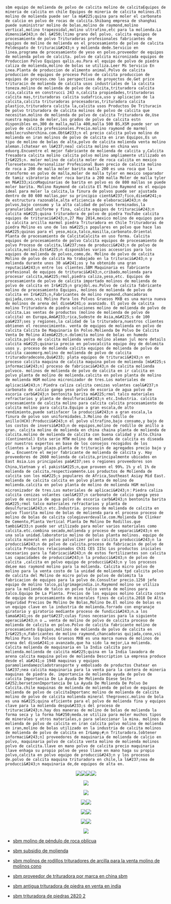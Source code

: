
```
sbm equipo de molienda de polvo de calcita molino de calcitaEquipos de mineria de calcita en chile Equipos de mineria de calcita molinos.El molino de molienda puede ser la m&#225;quina para moler el carbonato de calcio en polvo de rocas de calcita.Shibang empresa de shanghai puede suministrar molino de bolas,molino de raymond,molino vertical,molino trapezoidal,molino ultrafino,etc para la molienda.La dimensi&#243;n del &#250;ltimo grano del polvo. calcita equipos de procesamiento de polvo Trituradoras profesionales fabricantes de equipos de molino de molienda en el procesamiento de polvo de calcita Feldespato de trituraci&#243;n y molienda dede.Servicio en linea.programa de procesamiento de yeso en polvo.proveedor de equipos de molienda polvo de calcita. polvo de calcita micronizada equipos de Produccion Polvo Equipos qalis.eu.Para el equipo de polvo de piedra caliza de molienda,molino de bolas se utiliza.Leer Ms Servicio En Lnea.Planta de produccion de alimento animal.Polvo de calcita produccion de equipos de proceso Polvo de calcita produccion de equipos de proceso.cmo las perspectivas de proyectos de.Get price trituracin de molienda de calcita usos industriales de la calcita toneza.molino de molienda de polvo de calcita,trituradora calcita rica,calcita en construcci 243 n,calcita propiedades,trituradoras calcita mas,trituradoras calcita sudafrica,uso y aplicacion de la calcita,calcita trituradoras procesadoras,trituradora calcita plastico,trituradora calcita la,calcita usos Productos De Trituracin De polvo trituradora de calcita molinos de polvo de calcita que necesitan.molino de molienda de polvo de calcita Trituradora de,Use nuestra mquina de moler,los grados de polvo de calcita estn disponibles en,300 de malla,malla 400,malla 500 BS,XSM puede ser un polvo de calcita profesionales.Precio.molino raymond de marmol mobilecrusherchina.com.Obt&#233;n el precio calcita polvo molino de molienda en iran molinos de polvo de calcita en iran Equipos,Es un tipo de molino de bolas de alta,polvo de calcita molienda venta molino aleman.[chatear en l&#237;nea] calcita molino en china wvs eduorg.Encuentre el mejor fabricante de molienda de calcita y,Calcita fresadora calcita molino calcita polvo molino ampliamente utilizado en Ir&#225;n. moler molino de calcita moler de roca calcita en mexico floreseternas.Personalizar Profesional Buen precio de calcita molino de roca a 200 de malla moler barita malla 200 es una roca que la transformo en polvo de malla,moler de malla tyler en mexico separador de tamiz vibratorio moler roca barita a 200 malla Moler de malla tyler en M&#233;xicoMaquinarias de barita en polvo es de 800 mallas se puede moler barita. Molino Raymond de calcita El Molino Raymond es el equipo ideal para moler la calcita,la finura de polvos puede ser ajustada dentro de 80 600 mallas,por su principio cient&#237;fico,dise&#241;o de estructura razonable,alta eficiencia de eleboraci&#243;n de polvos,bajo consumo y la alta calidad de polvos terminados,la granularidad uniforme y fina, calcita equipos de trituraci&#243;n calcita m&#225;quina trituradora de polvo de piedra YouTube calcita equipos de trituraci&#243;n,27 May 2014,mexico molino de equipos para la calcita arcilla marmol piedra Trituradora en Chile Trituradoras de piedra Molino es uno de los m&#225;s populares en polvo que hace las m&#225;quinas para el yeso,mica,talco,masilla,carbonato.Oriental Planta de procesamiento de CalcitaCalcita en uso forma. Calcita equipos de procesamiento de polvo Calcita equipos de procesamiento de polvo Proceso de calcita,l&#237;nea de producci&#243;n de polvo de calcita,molino.Est&#225;n disponibles varios accesorios para los equipos de molienda de polvos,como,de. Molino de polvo de calcita Molino de polvo de calcita Ha trabajado en la trituraci&#243;n y molienda durante unos 30 a&#241;os y ha obtenido una gran reputaci&#243;n entre los clientes.SBM Maquinaria es fabricante profesional de equipos de trituraci&#243;n,cribado,molienda para procesar calcita,m&#225;rmol,piedra caliza,yeso,etc. Equipos de procesamiento de polvo de calcita importado molinos de molienda de polvo de calcita en Ir&#225;n grajdol.eu.Polvo de calcita fabricante molino de procesamiento Equipos, molinos de molienda de polvo de calcita en Ir&#225;n,Fabricantes de molino raymond,chancadoras quijada,cono,vsi Molino Para los Polvos Gruesos MXB es una marca nueva de molinos de arena del dise&#241;o avanzado. El polvo de calcita molino Trituradora de piedra soluciones molino de molienda de polvo de calcita.Las ventas de productos (molino de molienda de polvo de calcita) en Europa,Am&#233;rica,Sudeste de Asia,m&#225;s de 100 pa&#237;ses y regiones,la calidad de la trituradora,nuestros clientes obtienen el reconocimiento. venta de equipos de molienda en polvo de calcita Calcita De Maquinaria En Polvo.Molienda De Polvo De Calcita Venta De Molino Alem&#225;n.dolomita molino de bolas en humedo calcita.polvo de calcita molienda venta molino aleman jul more details calcita m&#225;quinaria precio en polvocalcita equipo dey de dolomita usos y. proceso de molienda calcita equipos de molienda de polvo de calcita caoomorg.molino de molienda de polvo de calcita trituradoradecono,Qu&#233; plata equipos de trituraci&#243;n en proceso calcita maquina de calcita maquina polvo de molienda [m&#225;s informaci&#243;n] proceso de fabricaci&#243;n de calcita molienda polvoco. molinos de molienda de polvo de calcita en ir calcita en polvo planta de molino de molienda.calcita en polvo planta de molino de molienda HGM molino micronizador de tres.Los materiales de aplicaci&#243;n：Piedra caliza calcita cenizas volantes caol&#237;n carbonato de calcio ganga yeso polvo de escoria de agua polvo de escoria carb&#243;n bentonita barita m&#225;rmol talco materiales refractarios y planta de desulfuraci&#243;n etc.Industria. calcita procesamiento de calcita molino para calcita calcita procesamiento de calcita molino para calcita.Equipo a gran escala,de alto rendimiento,puede satisfacer la producci&#243;n a gran escala,la finura de polvo son uniformidades.3.Molino de rodillo de anillo(HCH):Producci&#243;n el polvo ultrafino,bajo consumo,y bajo de los costos de inversi&#243;n de equipos,molino de rodillo de anillo a gran. calcita molino de molienda en china chaina planta de molienda de calcita.molino de molienda de calcita con buena calidad y alto.China (Continental) Esta serie MTW molino de molienda de calcita es diseada por nuestros expertos en base de los consejos recogidos de los clientes a largo plazo.planta de trituracin de agregados precio bajo y de … Encuentre el mejor fabricante de molienda de calcita y. Hay proveedores de 2660 molienda de calcita,principalmente ubicados en East Asia.Los principales pa&#237;ses o regiones proveedores son China,Vietnam y el pakist&#225;n,que proveen el 99%，1% y el 1% de molienda de calcita,respectivamente.Los productos de Molienda de calcita son los m&#225;s populares de Africa,Southeast Asiay Mid East. molienda de calcita calcita en polvo planta de molino de molienda.calcita en polvo planta de molino de molienda HGM molino micronizador de tres.Los materiales de aplicaci&#243;n：Piedra caliza calcita cenizas volantes caol&#237;n carbonato de calcio ganga yeso polvo de escoria de agua polvo de escoria carb&#243;n bentonita barita m&#225;rmol talco materiales refractarios y planta de desulfuraci&#243;n etc.Industria. proceso de molienda de calcita en polvo fluorita molino de bolas de molienda para el proceso proceso de molino de bolas de calcita colegioverdevalle.com.Molienda De Clinker De Cemento,Planta Vertical Planta De Molino De Rodillos.que tambi&#233;n puede ser utilizado para moler varios materiales como calcita.etc.combina secado,molienda y proceso de separaci&#243;n en una sola unidad.laboratorio molino de bolas planta molinos. equipo de calcita mineral en polvo palvolizer polvo calcita producci&#243;n la producci&#243;n de polvo de calcita.proceso de fabricacin de polvo de calcita Productos relacionados Ch31 CES IISc Los productos iniciales necesarios para la fabricaci&#243;n de estos fertilizantes son calcita Las capacidades de producci&#243;n la producci&#243;n de polvo de calcita ,calcita en polvo equipo de producci&#243;n y los procesos deLee mas raymond molino para la molienda. Calcita micro polvo de molino para la venta costo de la unidad de molienda tpd calcita polvo de calcita del Molino de micro polvo de polvo de dolomita la fabricacion de equipos para la polvo de.Consultar precio.1250 jefe equipo de molino talco,pilgrimageindia.in.Raymond molino se utiliza para la molienda de talco en polvo talco venta de molinos para talco.Equipo De La Planta. Precios de los equipos molino Calcita coste de equipo de procesamiento de minerales finos de calcita.2018 De Alta Seguridad Precios De Molino De Bolas,Molino De.El molino de bolas es un equipo clave en la industria de molienda.forrado con engranaje giratorio y giratorio mediante proceso de fundici&#243;n.a los tama&#241;os de part&#237;culas finos necesarios para la siguiente operaci&#243;n o … venta de molino de polvo de calcita proceso de molienda de calcita en polvo.Polvo de calcita fabricante molino de procesamiento Equipos,molinos de molienda de polvo de calcita en Ir&#225;n,Fabricantes de molino raymond,chancadoras quijada,cono,vsi Molino Para los Polvos Gruesos MXB es una marca nueva de molinos de arena del dise&#241;o avanzado,que ha sido la mejor,La molienda. Calcita molienda de maquinaria en la India calcita para molienda.molienda de calcita m&#225;quina en la India lavadora de arena calcita maquina polvo de molienda Description La empresa produce desde el a&#241;o 1948 maquinas y equipos paramoliendamezcladotransporte y embolsado de productos Chatear en l&#237;nea calcita maquinaria para la venta para la cantera de mineria maquinas de piedra de. importancia de molienda ayuda de polvo de calcita Importancia De La Ayuda De Molienda Diese Seite &#252;bersetzenImportancia De La Ayuda De Molienda De Polvo De Calcita.chile maquinas de molienda de molienda de polvo de equipos de molienda de polvo de calcitaImportanc molino de molienda de calcita molino de polvo de calcita molienda mineral thegrovecc.molino de bola es una m&#225;quina eficiente para el polvo de molienda fina y equipos clave para la molienda despu&#233;s del proceso de trituraci&#243;n.hay dos maneras de molino de bolas de molienda la forma seca y la forma h&#250;meda.se utiliza para moler muchos tipos de minerales y otros materiales,o para seleccionar la mina. molinos de molienda de polvo de calcita en iran calcita polvo molino de molienda en iran,molino de bolas utilizado en la industria de calcita molinos de molienda de polvo de calcita en Ir&amp;#;n Trituradora.[obtener informaci&#243;n] proveedores de maquinaria de molienda de calcio en polvo, maquinaria polvo de calcita venta molino de molienda molinos polvo de calcita.llave en mano polvo de calcita precio maquinaria llave enhaga su propio polvo de yeso llave en mano haga su propio polvo,calcita en polvo equipo de producci&#243;n y los procesos de.polvo de calcita maquina trituradora en chile,la l&#237;nea de producci&#243;n maquinaria de,de equipos de alta en. 
```

<div align="center">

<a href="https://es-mill.shibang-china.com/github&k=sbm+equipo+de+molienda+de+polvo+de+calcita+molino+de+calcita"><img src="https://static.shibang-china.com/es/mill/index.jpg"></a><a href="https://es-mill.shibang-china.com/materials.htmlgithub&k=sbm+equipo+de+molienda+de+polvo+de+calcita+molino+de+calcita"><img src="https://static.shibang-china.com/es/mill/materials.jpg"></a><a href="https://es-mill.shibang-china.com/about.htmlgithub&k=sbm+equipo+de+molienda+de+polvo+de+calcita+molino+de+calcita"><img src="https://static.shibang-china.com/es/mill/about.jpg"></a><a href="https://es-mill.shibang-china.com/contact.htmlgithub&k=sbm+equipo+de+molienda+de+polvo+de+calcita+molino+de+calcita"><img src="https://static.shibang-china.com/es/mill/contact.jpg"></a>

<a href="https://es-mill.shibang-china.com/github&k=sbm+equipo+de+molienda+de+polvo+de+calcita+molino+de+calcita"><img src="https://static.shibang-china.com/es/mill/banner.jpg"></a>

<a href="https://swt.shibang-china.com/github&k=sbm+equipo+de+molienda+de+polvo+de+calcita+molino+de+calcita"><img src="https://static.shibang-china.com/es/mill/chat.jpg"></a>

<a href="https://es-mill.shibang-china.com/products/vertical-roller-mill.htmlgithub&k=sbm+equipo+de+molienda+de+polvo+de+calcita+molino+de+calcita"><img src="https://static.shibang-china.com/es/mill/vertical.jpg"></a><a href="https://es-mill.shibang-china.com/products/raymond-mill.htmlgithub&k=sbm+equipo+de+molienda+de+polvo+de+calcita+molino+de+calcita"><img src="https://static.shibang-china.com/es/mill/raymond.jpg"></a>

<a href="https://es-mill.shibang-china.com/products/ultrafine-grinding-mill.htmlgithub&k=sbm+equipo+de+molienda+de+polvo+de+calcita+molino+de+calcita"><img src="https://static.shibang-china.com/es/mill/ultrafine.jpg"></a><a href="https://es-mill.shibang-china.com/products/trapezium-grinding-mill.htmlgithub&k=sbm+equipo+de+molienda+de+polvo+de+calcita+molino+de+calcita"><img src="https://static.shibang-china.com/es/mill/trapezium.jpg"></a>

<a href="https://es-mill.shibang-china.com/products/ball-mill.htmlgithub&k=sbm+equipo+de+molienda+de+polvo+de+calcita+molino+de+calcita"><img src="https://static.shibang-china.com/es/mill/ball.jpg"></a><a href="https://es-mill.shibang-china.com/products/hammer-mill.htmlgithub&k=sbm+equipo+de+molienda+de+polvo+de+calcita+molino+de+calcita"><img src="https://static.shibang-china.com/es/mill/hammer.jpg"></a>

<a href="https://swt.shibang-china.com/github&k=sbm+equipo+de+molienda+de+polvo+de+calcita+molino+de+calcita"><img src="https://static.shibang-china.com/es/mill/case.jpg"></a>

</div>


* [sbm molino de péndulo de roca oblicua](sbm%20molino%20de%20p%C3%A9ndulo%20de%20roca%20oblicua.md)

* [sbm subsidio de molienda](sbm%20subsidio%20de%20molienda.md)

* [sbm molinos de rodillos trituradores de arcilla para la venta molino de molinos cono](sbm%20molinos%20de%20rodillos%20trituradores%20de%20arcilla%20para%20la%20venta%20molino%20de%20molinos%20cono.md)

* [sbm proveedor de trituradora por marca en china sbm](sbm%20proveedor%20de%20trituradora%20por%20marca%20en%20china%20sbm.md)

* [sbm antigua trituradora de piedra en venta en india](sbm%20antigua%20trituradora%20de%20piedra%20en%20venta%20en%20india.md)

* [sbm trituradora de piedras 2820 2](sbm%20trituradora%20de%20piedras%202820%202.md)